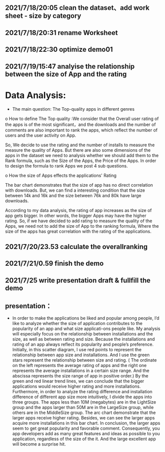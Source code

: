 ## 2021/7/18/20:05 clean the dataset、add work sheet - size by category

## 2021/7/18/20:31 rename Worksheet



## 2021/7/18/22:30 optimize demo01

## 2021/7/19/15:47 analyise the relationship between the size of App and the rating

# Data Analysis:

-  The main question: The Top-quality apps in different genres

  o  How to define The Top quality :We consider that the Overall user rating of the apps is of the most significant，and the downloads and the number of comments are also important to rank the apps, which reflect the number of users and the user activity on App.

  So, We decide to use the rating and the number of installs to measure the measure the quality of Apps. But there are also some dimensions of the apps in the dataset we need to analysis whether we should add them to the Rank formula, such as the Size of the Apps, the Price of the Apps. In order to design the formula to rank Apps we post 4 sub questions.

  o  How the size of Apps effects the applications' Rating

  The bar chart demonstrates that the size of app has no direct correlation with downloads. But, we can find a interesting condition that the size between 14k and 16k and the size between 76k and 80k have large downloads. 

  According to my data analysis, the rating of app increases as the size of app gets bigger. In other words, the bigger Apps may have the higher rating. So, if we have decided to add rating to measure the quality of the Apps, we need not to add the size of App to the ranking formula, Where the size of the apps has great correlation with the rating of the applications.

 

##  2021/7/20/23.53 calculate the overallranking

## 2021/7/21/0.59 finish the demo

## 2021/7/25 write presentation draft & fullfill the demo

## presentation：

- In order to make the applications be liked and popular among people, I’d like to analyze whether the size of application contributes to the popularity of an app and what size applicati-ons people like. My analysis will especially focus on the relationship between installations and the size, as well as between rating and size. Because the installations and rating of an app always reflect its popularity and people’s preference. 
   Initially, in this scatter diagram, I use red points to represent the relationship between app size and installations. And I use the green stars represent the relationship between size and rating. ( The ordinate on the left represents the average rating of apps and the right one represents the average installations in a certain size range. And the abscissa represents the size range of app in positive order.) By the green and red linear trend lines, we can conclude that the bigger applications would receive higher rating and more installations.
   Furthermore, in order to analyze the rating difference and installation difference of different app size more intuitively, I divide the apps into three groups. The apps less than 10M (megabytes) are in the LightSize group and the apps larger than 50M are in the LargeSize group, while others are in the MiddleSize group. 
   The arc chart demonstrate that the larger apps receive higher rating. Besides, we can see the larger apps acquire more installations in this bar chart. 
   In conclusion, the larger apps seem to get great popularity and favorable comment. Consequently, you app developers add as many great features and ideas as possible to you application, regardless of the size of the it. And the large excellent app will become a surprise hit.
